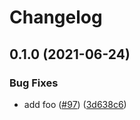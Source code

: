 # Changelog

## 0.1.0 (2021-06-24)


### Bug Fixes

* add foo ([#97](https://www.github.com/noslouch/workflow-debug/issues/97)) ([3d638c6](https://www.github.com/noslouch/workflow-debug/commit/3d638c60a09a485954bfb9d0e37bfbebf0e8e6b0))
